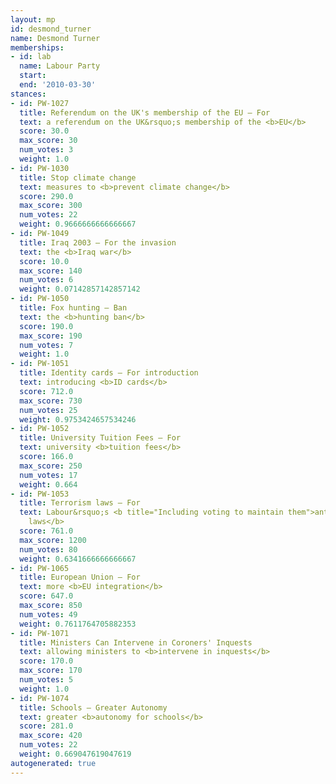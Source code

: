 ```yaml
---
layout: mp
id: desmond_turner
name: Desmond Turner
memberships:
- id: lab
  name: Labour Party
  start: 
  end: '2010-03-30'
stances:
- id: PW-1027
  title: Referendum on the UK's membership of the EU — For
  text: a referendum on the UK&rsquo;s membership of the <b>EU</b>
  score: 30.0
  max_score: 30
  num_votes: 3
  weight: 1.0
- id: PW-1030
  title: Stop climate change
  text: measures to <b>prevent climate change</b>
  score: 290.0
  max_score: 300
  num_votes: 22
  weight: 0.9666666666666667
- id: PW-1049
  title: Iraq 2003 — For the invasion
  text: the <b>Iraq war</b>
  score: 10.0
  max_score: 140
  num_votes: 6
  weight: 0.07142857142857142
- id: PW-1050
  title: Fox hunting — Ban
  text: the <b>hunting ban</b>
  score: 190.0
  max_score: 190
  num_votes: 7
  weight: 1.0
- id: PW-1051
  title: Identity cards — For introduction
  text: introducing <b>ID cards</b>
  score: 712.0
  max_score: 730
  num_votes: 25
  weight: 0.9753424657534246
- id: PW-1052
  title: University Tuition Fees — For
  text: university <b>tuition fees</b>
  score: 166.0
  max_score: 250
  num_votes: 17
  weight: 0.664
- id: PW-1053
  title: Terrorism laws — For
  text: Labour&rsquo;s <b title="Including voting to maintain them">anti-terrorism
    laws</b>
  score: 761.0
  max_score: 1200
  num_votes: 80
  weight: 0.6341666666666667
- id: PW-1065
  title: European Union — For
  text: more <b>EU integration</b>
  score: 647.0
  max_score: 850
  num_votes: 49
  weight: 0.7611764705882353
- id: PW-1071
  title: Ministers Can Intervene in Coroners' Inquests
  text: allowing ministers to <b>intervene in inquests</b>
  score: 170.0
  max_score: 170
  num_votes: 5
  weight: 1.0
- id: PW-1074
  title: Schools — Greater Autonomy
  text: greater <b>autonomy for schools</b>
  score: 281.0
  max_score: 420
  num_votes: 22
  weight: 0.669047619047619
autogenerated: true
---
```

